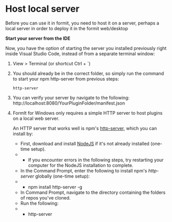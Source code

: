 # Host local server

Before you can use it in formit, you need to host it on a server, perhaps a local server in order to deploy it in the formit web/desktop

**Start your server from the IDE**

Now, you have the option of starting the server you installed previously right inside Visual Studio Code, instead of from a separate terminal window:

1. View > Terminal (or shortcut Ctrl + \`)
2.  You should already be in the correct folder, so simply run the command to start your npm http-server from previous steps: 

    ```
    http-server
    ```
3. You can verify your server by navigate to the following: http://localhost:8080/YourPluginFolder/manifest.json
4.  FormIt for Windows only requires a simple HTTP server to host plugins on a local web server.

    An HTTP server that works well is npm's [http-server](https://www.npmjs.com/package/http-server), which you can install by:

    * First, download and install [NodeJS](https://nodejs.org/en/) if it's not already installed (one-time setup).
    *
      * If you encounter errors in the following steps, try restarting your computer for the NodeJS installation to complete.
    * In the Command Prompt, enter the following to install npm's _http-server_ globally (one-time setup):
    *
      * npm install http-server -g
    * In Command Prompt, navigate to the directory containing the folders of repos you've cloned.
    * Run the following:
    *
      * http-server



